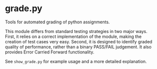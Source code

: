 # grade.py
Tools for automated grading of python assignments.

This module differs from standard testing strategies in two major ways. First, it relies on a correct implementation of the module, making the creation of test cases very easy. Second, it is designed to identify graded quality of performance, rather than a binary PASS/FAIL judgement. It also provides Error Carried Forward functionality.

See `show_grade.py` for example usage and a more detailed explanation.